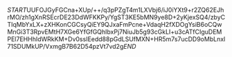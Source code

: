 $START$UUFOJGyFGCna+XUp/++/q3pPZgT4m1LXVbj6/iJ0iYXt9+r2ZQ62EJhrMO/zh1gXnRSEcrDE23DdWFKKPy/YgST3KE5bMN9ye8D+2yKjexSQ4/zbyCTIqMbYxLX+zXHKonCGCsyQiEY9QJxaFmPcne+VdaqH2fXDOgYsiB6oCQwMnGi3T3RpvEMtH7XGe6YfGfGQhIbxPj7NiuJb5g93cGkLI+u3cATfCIguDEMPEl7EHHhIdWRkKM+Dv0ssIEedd88pGdLSUfMXN+HR5m7s7ucDD9oMbLnxl71SDUMkUP/VxmgB7B62D54pzVt7vd2g$END$